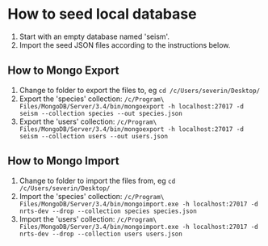 # How to seed local database

1. Start with an empty database named 'seism'.
1. Import the seed JSON files according to the instructions below.

## How to Mongo Export

1. Change to folder to export the files to, eg
``cd /c/Users/severin/Desktop/``
1. Export the 'species' collection:
``/c/Program\ Files/MongoDB/Server/3.4/bin/mongoexport -h localhost:27017 -d seism --collection species --out species.json``
1. Export the 'users' collection:
``/c/Program\ Files/MongoDB/Server/3.4/bin/mongoexport -h localhost:27017 -d seism --collection users --out users.json``

## How to Mongo Import

1. Change to folder to import the files from, eg
``cd /c/Users/severin/Desktop/``
1. Import the 'species' collection:
``/c/Program\ Files/MongoDB/Server/3.4/bin/mongoimport.exe -h localhost:27017 -d nrts-dev --drop --collection species species.json``
1. Import the 'users' collection:
``/c/Program\ Files/MongoDB/Server/3.4/bin/mongoimport.exe -h localhost:27017 -d nrts-dev --drop --collection users users.json``
